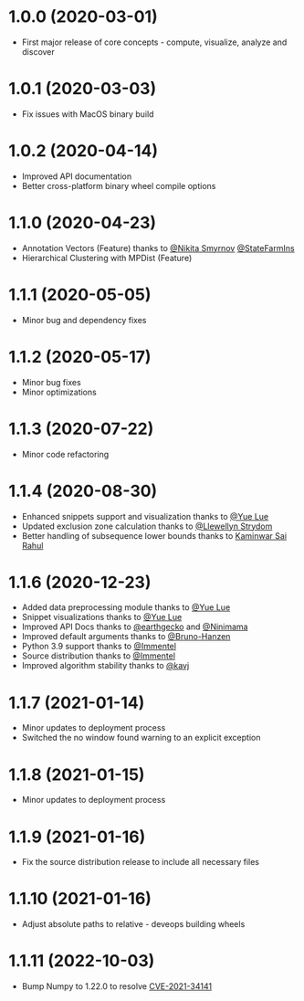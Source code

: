 # 1.0.0 (2020-03-01)
- First major release of core concepts - compute, visualize, analyze and discover

# 1.0.1 (2020-03-03)
- Fix issues with MacOS binary build

# 1.0.2 (2020-04-14)
- Improved API documentation
- Better cross-platform binary wheel compile options

# 1.1.0 (2020-04-23)
- Annotation Vectors (Feature) thanks to [@Nikita Smyrnov](https://github.com/nikita-smyrnov) [@StateFarmIns](https://github.com/StateFarmIns)
- Hierarchical Clustering with MPDist (Feature)

# 1.1.1 (2020-05-05)
- Minor bug and dependency fixes

# 1.1.2 (2020-05-17)
- Minor bug fixes
- Minor optimizations

# 1.1.3 (2020-07-22)
- Minor code refactoring

# 1.1.4 (2020-08-30)
- Enhanced snippets support and visualization thanks to [@Yue Lue](https://github.com/LuYueee)
- Updated exclusion zone calculation thanks to [@Llewellyn Strydom](https://github.com/LlewellynS96)
- Better handling of subsequence lower bounds thanks to [Kaminwar Sai Rahul](https://github.com/KSaiRahul21)

# 1.1.6 (2020-12-23)
- Added data preprocessing module thanks to [@Yue Lue](https://github.com/LuYueee)
- Snippet visualizations thanks to [@Yue Lue](https://github.com/LuYueee)
- Improved API Docs thanks to [@earthgecko](https://github.com/earthgecko) and [@Ninimama](https://github.com/Ninimama)
- Improved default arguments thanks to [@Bruno-Hanzen](https://github.com/Bruno-Hanzen)
- Python 3.9 support thanks to [@Immentel](https://github.com/Immentel)
- Source distribution thanks to [@Immentel](https://github.com/Immentel)
- Improved algorithm stability thanks to [@kavj](https://github.com/kavj)

# 1.1.7 (2021-01-14)
- Minor updates to deployment process
- Switched the no window found warning to an explicit exception

# 1.1.8 (2021-01-15)
- Minor updates to deployment process

# 1.1.9 (2021-01-16)
- Fix the source distribution release to include all necessary files

# 1.1.10 (2021-01-16)
- Adjust absolute paths to relative - deveops building wheels

# 1.1.11 (2022-10-03)
- Bump Numpy to 1.22.0 to resolve [CVE-2021-34141](https://vuln.whitesourcesoftware.com/vulnerability/CVE-2021-34141)
